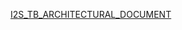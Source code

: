 [I2S_TB_ARCHITECTURAL_DOCUMENT](https://docs.google.com/document/d/15P6t-3Lr0rm_P4NvV7vuAkgif9TKn15LBPtjrbyyhn4/edit?addon_store&tab=t.0)
